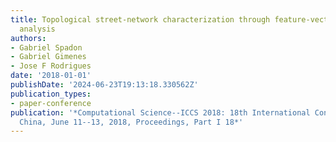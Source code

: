 ```yaml
---
title: Topological street-network characterization through feature-vector and cluster
  analysis
authors:
- Gabriel Spadon
- Gabriel Gimenes
- Jose F Rodrigues
date: '2018-01-01'
publishDate: '2024-06-23T19:13:18.330562Z'
publication_types:
- paper-conference
publication: '*Computational Science--ICCS 2018: 18th International Conference, Wuxi,
  China, June 11--13, 2018, Proceedings, Part I 18*'
---
```

